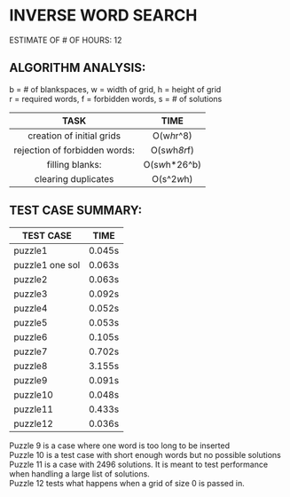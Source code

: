 # INVERSE WORD SEARCH
ESTIMATE OF # OF HOURS:  12


## ALGORITHM ANALYSIS:

b = # of blankspaces, w = width of grid, h = height of grid  
r = required words, f = forbidden words, s = # of solutions

| TASK | TIME |
|:----:|:----:|
|creation of initial grids| O(w*h*r^8)  |
|rejection of forbidden words:| O(s*w*h*8r*f) | 
|filling blanks: |O(s*w*h*26^b)  |
|clearing duplicates| O(s^2*w*h)  |


## TEST CASE SUMMARY:
| TEST CASE | TIME |
|-----------|:----:|
|puzzle1 |0.045s|
|puzzle1 one sol| 0.063s  |
|puzzle2 |0.063s|  
|puzzle3| 0.092s  |
|puzzle4 |0.052s  |
|puzzle5| 0.053s|
|puzzle6 |0.105s|
|puzzle7| 0.702s|
|puzzle8| 3.155s|
|puzzle9| 0.091s|
|puzzle10| 0.048s|
|puzzle11| 0.433s | 
|puzzle12| 0.036s  |

Puzzle 9 is a case where one word is too long to be inserted  
Puzzle 10 is a test case with short enough words but no possible solutions  
Puzzle 11 is a case with 2496 solutions. It is meant to test performance when handling a large list of solutions.  
Puzzle 12 tests what happens when a grid of size 0 is passed in.  
